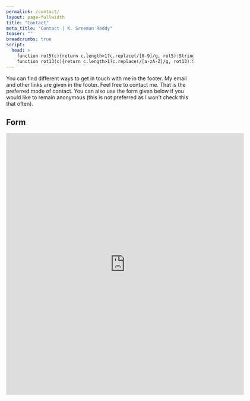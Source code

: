 ```yaml
---
permalink: /contact/
layout: page-fullwidth
title: "Contact"
meta_title: "Contact | K. Sreeman Reddy"
teaser: ""
breadcrumbs: true
script:
  head: >
    function rot5(c){return c.length>1?c.replace(/[0-9]/g, rot5):String.fromCharCode((c<="9"?57:57)>=(c=c.charCodeAt(0)+5)?c:c-10);}
    function rot13(c){return c.length>1?c.replace(/[a-zA-Z]/g, rot13):String.fromCharCode((c<="Z"?90:122)>=(c=c.charCodeAt(0)+13)?c:c-26);}
---
```

You can find different ways to get in touch with me in the footer. My email and other links are given in the footer. Feel free to contact me. That is the preferred mode of contact. You can also use the form given below if you would like to remain anonymous (this is not preferred as I won't check this that often).

## Form
<iframe src="https://docs.google.com/forms/d/e/1FAIpQLSfG7jh1lu31lQ9F6aeFKbE1b_VaDDQSA7XAznm9BNS5qCQagw/viewform?embedded=true" width="640" height="705" frameborder="0" marginheight="0" marginwidth="0">Loading…</iframe>
